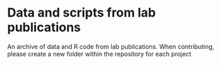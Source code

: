 # Data and scripts from lab publications
 An archive of data and R code from lab publications. When contributing, please create a new folder within the repository for each project
